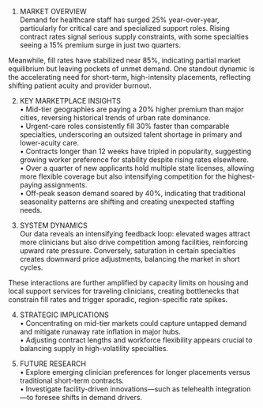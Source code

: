 1. MARKET OVERVIEW  
Demand for healthcare staff has surged 25% year-over-year, particularly for critical care and specialized support roles. Rising contract rates signal serious supply constraints, with some specialties seeing a 15% premium surge in just two quarters.

Meanwhile, fill rates have stabilized near 85%, indicating partial market equilibrium but leaving pockets of unmet demand. One standout dynamic is the accelerating need for short-term, high-intensity placements, reflecting shifting patient acuity and provider burnout.

2. KEY MARKETPLACE INSIGHTS  
• Mid-tier geographies are paying a 20% higher premium than major cities, reversing historical trends of urban rate dominance.  
• Urgent-care roles consistently fill 30% faster than comparable specialties, underscoring an outsized talent shortage in primary and lower-acuity care.  
• Contracts longer than 12 weeks have tripled in popularity, suggesting growing worker preference for stability despite rising rates elsewhere.  
• Over a quarter of new applicants hold multiple state licenses, allowing more flexible coverage but also intensifying competition for the highest-paying assignments.  
• Off-peak season demand soared by 40%, indicating that traditional seasonality patterns are shifting and creating unexpected staffing needs.

3. SYSTEM DYNAMICS  
Our data reveals an intensifying feedback loop: elevated wages attract more clinicians but also drive competition among facilities, reinforcing upward rate pressure. Conversely, saturation in certain specialties creates downward price adjustments, balancing the market in short cycles.

These interactions are further amplified by capacity limits on housing and local support services for traveling clinicians, creating bottlenecks that constrain fill rates and trigger sporadic, region-specific rate spikes.

4. STRATEGIC IMPLICATIONS  
• Concentrating on mid-tier markets could capture untapped demand and mitigate runaway rate inflation in major hubs.  
• Adjusting contract lengths and workforce flexibility appears crucial to balancing supply in high-volatility specialties.

5. FUTURE RESEARCH  
• Explore emerging clinician preferences for longer placements versus traditional short-term contracts.  
• Investigate facility-driven innovations—such as telehealth integration—to foresee shifts in demand drivers.